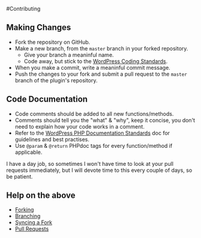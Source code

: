 #Contributing

## Making Changes

* Fork the repository on GitHub.
* Make a new branch, from the `master` branch in your forked repository.
  * Give your branch a meaninful name.
  * Code away, but stick to the [WordPress Coding Standards](http://codex.wordpress.org/WordPress_Coding_Standards).
* When you make a commit, write a meaninful commit message.
* Push the changes to your fork and submit a pull request to the `master` branch of the plugin's repository.

## Code Documentation

* Code comments should be added to all new functions/methods.
* Comments should tell you the "what" & "why", keep it concise, you don't need to explain how your code works in a comment.
* Refer to the [WordPress PHP Documentation Standards](http://make.wordpress.org/core/handbook/inline-documentation-standards/php-documentation-standards/) doc for guidelines and best practises.
* Use `@param` & `@return` PHPdoc tags for every function/method if applicable.

I have a day job, so sometimes I won't have time to look at your pull requests immediately, but I will devote time to this every couple of days, so be patient.

## Help on the above
* [Forking](https://help.github.com/articles/fork-a-repo)
* [Branching](https://help.github.com/articles/creating-and-deleting-branches-within-your-repository/)
* [Syncing a Fork](https://help.github.com/articles/syncing-a-fork)
* [Pull Requests](https://help.github.com/articles/using-pull-requests#before-you-begin)